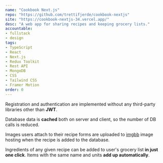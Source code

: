 ```yaml
---
name: "Cookbook Next.js"
repo: "https://github.com/trettifjerde/cookbook-nextjs"
site: "https://cookbook-nextjs-34.vercel.app/"
desc: "A web app for sharing recipes and keeping grocery lists."
accountable:
- fullstack
- design
tags: 
- TypeScript
- React
- Next.js
- Redux Toolkit
- Rest API
- MongoDB
- CSS
- Tailwind CSS
- Framer Motion
order: 0
---
```

Registration and authentication are implemented without any third-party libraries other than **JWT**.

Database data is **cached** both on server and client, so the number of DB calls is reduced.

Images users attach to their recipe forms are uploaded to [imgbb](https://imgbb.com/) image hosting when the recipe is added to the database.

Ingredients of any given recipe can be added to user's grocery list **in just one click**. Items with the same name and units **add up automatically**.